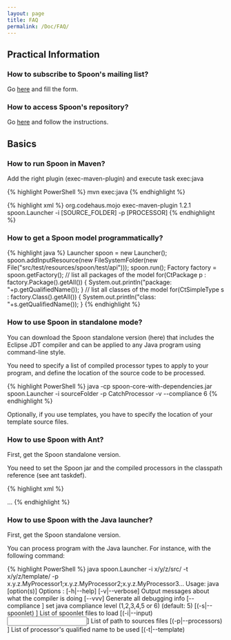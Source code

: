 ```yaml
---
layout: page
title: FAQ
permalink: /Doc/FAQ/
---
```


## Practical Information

### How to subscribe to Spoon's mailing list?

Go [here](http://lists.gforge.inria.fr/mailman/listinfo/spoon-discuss) and fill the form.

### How to access Spoon's repository?

Go [here](http://gforge.inria.fr/scm/?group_id=73) and follow the instructions.

## Basics

### How to run Spoon in Maven?

Add the right plugin (exec-maven-plugin) and execute task exec:java

{% highlight PowerShell %}
mvn exec:java
{% endhighlight %}

{% highlight xml %}
<build>
  <plugins>
      <plugin>
          <groupId>org.codehaus.mojo</groupId>
          <artifactId>exec-maven-plugin</artifactId>
          <version>1.2.1</version>
          <configuration>
              <mainClass>spoon.Launcher</mainClass>
              <arguments>
                  <argument>-i</argument>
                  <argument>[SOURCE_FOLDER]</argument>
                  <argument>-p</argument>
                  <argument>[PROCESSOR]</argument>
              </arguments>
          </configuration>
      </plugin>
  </plugins>
</build>
{% endhighlight %}

### How to get a Spoon model programmatically?

{% highlight java %}
Launcher spoon = new Launcher();
spoon.addInputResource(new FileSystemFolder(new File("src/test/resources/spoon/test/api")));
spoon.run();
Factory factory = spoon.getFactory();
// list all packages of the model
for(CtPackage p : factory.Package().getAll()) {
  System.out.println("package: "+p.getQualifiedName());
}
// list all classes of the model
for(CtSimpleType s : factory.Class().getAll()) {
  System.out.println("class: "+s.getQualifiedName());
}
{% endhighlight %}

### How to use Spoon in standalone mode?

You can download the Spoon standalone version (here) that includes the Eclipse JDT compiler and can be applied to any Java program using command-line style.

You need to specify a list of compiled processor types to apply to your program, and define the location of the source code to be processed.

{% highlight PowerShell %}
java -cp spoon-core-with-dependencies.jar spoon.Launcher -i sourceFolder -p CatchProcessor -v --compliance 6
{% endhighlight %}

Optionally, if you use templates, you have to specify the location of your template source files.

### How to use Spoon with Ant?

First, get the Spoon standalone version.

You need to set the Spoon jar and the compiled processors in the classpath reference (see ant taskdef).

{% highlight xml %}
<!-- define spoon task -->
<taskdef name="spoon" classname="spoon.SpoonTask" 
   classpathref= "classpath"/>

<!-- process some files -->
<spoon classpathref= "classpath" verbose= "true">
    <sourceSet dir= "${src}" includes= "x/y/z/src/" />
    <templateset dir= "${src}" includes= "x/y/z/template/" />
    <processor type= "x.y.z.MyProcessor1" />
    <processor type= "x.y.z.MyProcessor2" />
    <processor type= "x.y.z.MyProcessor3" />
    ...
</spoon>

<!-- process some files with a spoonlet rather than a processors list -->
<spoon classpathref= "classpath" verbose= "true" spoonlet="myspoonlet.jar">
    <sourceSet dir= "${src}" includes= "x/y/z/src/" />
</spoon>
{% endhighlight %}

### How to use Spoon with the Java launcher?

First, get the Spoon standalone version.

You can process program with the Java launcher. For instance, with the following command:

{% highlight PowerShell %}
java spoon.Launcher -i x/y/z/src/ -t x/y/z/template/ 
  -p x.y.z.MyProcessor1;x.y.z.MyProcessor2;x.y.z.MyProcessor3...
Usage: java <launcher name> [option(s)]
Options : 
  [-h|--help]
  [-v|--verbose]
        Output messages about what the compiler is doing
  [--vvv]
        Generate all debugging info
  [--compliance <compliance>]
        set java compliance level (1,2,3,4,5 or 6) (default: 5)
  [(-s|--spoonlet) <spoonlet>]
        List of spoonlet files to load
  [(-i|--input) <input>]
        List of path to sources files
  [(-p|--processors) <processors>]
        List of processor's qualified name to be used
  [(-t|--template) <template>]
        list of path to templates java files
  [(-o|--output) <output>]
        specify where to place generated java files (default: spooned)
  [--properties <properties>]
        Directory to search for spoon properties files
  [<class>]
        class to launch within the Spoon context (Main class)
  [arguments1 arguments2 ... argumentsN]
        parameters to be passed to the main method
  [--no]
        disable output printing
  [(-b|--build) <build>]
        specify where to place generated class files (default: spoonBuild)
  [-g|--gui]
        show spoon model after processing
{% endhighlight %}

### How to use Spoon as a Maven task?

A Maven plugin by David Bernard is on its way! It is avalaible in beta at this [link](http://alchim.sf.net/spoon-maven-plugin/).

### How to write your own processor(s)?

You need to get the standalone version Spoon jar ([here](http://spoon.gforge.inria.fr/Spoon/HomePage)) and add it to the build path of your Java project. Then you have to subclass the class [spoon.processing.AbstractProcessor](http://spoon.gforge.inria.fr/javadoc/spoon/spoon/processing/AbstractProcessor.html) and implement the process method. This class is parameterized by the type of program element you want to process. These types are those of the Spoon's Java metamodel defined in the [spoon.reflect.declaration package](http://spoon.gforge.inria.fr/javadoc/spoon/spoon/reflect/declaration/package-summary.html) and [spoon.reflect.code package](http://spoon.gforge.inria.fr/javadoc/spoon/spoon/reflect/code/package-summary.html). For example, to process all the Java program elements, you can write the following processor:

{% highlight java %}
import spoon.processing.AbstractProcessor;
import spoon.reflect.declaration.CtElement;

public class MyProcessor extends AbstractProcessor<CtElement> {
  public void process(CtElement element) {
    // do your processing here
  }
}
{% endhighlight %}

In the process method, you can access the currenly processed element passed as a parameter. Spoon automatically scan all the elements of the target program so that you do not have to implement the scanning yourself. On contrary to APT or JSR 269, you can also modify the program while scanning it. As an example, the following processor reports warnings when it meet undocumented public methods:

{% highlight java %}
import spoon.processing.AbstractProcessor;
import spoon.processing.Severity;
import spoon.reflect.declaration.CtMethod;
import spoon.reflect.declaration.ModifierKind;

public class MyProcessor extends AbstractProcessor<CtMethod> {
  public void process(CtMethod method) {
    if (method.getModifiers().contains(ModifierKind.PUBLIC)
        && method.getDocComment() == null) {
      getFactory().getEnvironment().report(
           Severity.WARNING, method,"undocumented public method");
    }
  }
}
{% endhighlight %}

Once compiled, you can apply your processor direclty with the Java launcher or Ant (here), or you can package it in a Spoonlet in order to deploy it in Eclipse (here).

### How to internationalize a Spoonlet?

You can use a ResourceBundle named "spoonlet" in your code to internationalize your application. The processor attribute name and doc starting with '%' will be substitued by values found in your properties files with default locale.

More information about java internationalization [here](http://docs.oracle.com/javase/tutorial/i18n/).

Example:

__spoonlet_en.properties file:__

{% highlight PowerShell %}
Idiom = Class implements Cloneable
Idiom_doc = Class implements Cloneable but does not define or use clone method.
{% endhighlight %}

__extract of spoon.xml file:__

{% highlight xml %}
<processor active="true"
	name="%Idiom"
	class="spoon.vsuite.findbugs.am.Idiom"
	doc="%Idiom_doc"/>
{% endhighlight %}

__Sample java code:__

{% highlight java %}
ResourceBundle messages = ResourceBundle.getBundle("spoonlet",Locale.getDefault());
System.out.println(messages.getString("Idiom"));
{% endhighlight %}

### How to process annotations like with APT or JSR 269?

Spoon is fully compatible with annotations and you can process any program element, including annotations. Even simpler, you can declare that you want to process a certain annotation type by subclassing the special kind of processor [spoon.processing.AbstractAnnotationProcessor](http://spoon.gforge.inria.fr/javadoc/spoon/spoon/processing/AbstractAnnotationProcessor.html). For instance, to process the methods annotated with `@SuppressWarnings`:

{% highlight java %}
import spoon.processing.AbstractAnnotationProcessor;
import spoon.reflect.declaration.CtMethod;

public class MyAnnotationProcessor extends 
    AbstractAnnotationProcessor<SuppressWarnings,CtMethod> {
  public void process(SuppressWarnings a,CtMethod method) {
    // do the processing
  }
}
{% endhighlight %}

## Advanced

### How to preserve the transformed source code formatting and one-line comments?

There is a way to preserve comments and formatting of the existing code. However, it requires to use the code fragment API.

The idea of code fragments is that you indicate the changes you make in the code at the compilation unit level. For example to replace an expression e:

{% highlight java %}
public void process(CtExpression e) {
  // gets the compilation unit
  CompilationUnit cu=e.getPosition().getCompilationUnit();
  // creates an initialize the code fragment
  SourceCodeFragment fragment = new SourceCodeFragment();
  // the fragment will start to be printed out at the original 
  // start position of the expression
  fragment.position = e.getPosition().getSourceStart();
  // here we replace the whole expression
  // note: to insert, just leave replacementLength to 0 (default)
  fragment.replacementLength = 
    e.getPosition().getSourceEnd() - e.getPosition().getSourceStart();
  // here put whatever code you want to replace the expression with...
  fragment.code="...";
  // now just add the code fragment to the compilation unit
  cu.addSourceCodeFragment(fragment); 
  // you can add as many code fragments as you wish
}
{% endhighlight %}

You then just need to start Spoon with the -f option (--fragments). In this mode, all the chages in the AST will ignored and the source code will be changed only when code fragments are found on the compilation units. Note that this feature is not supported (yet) by the Eclipse plugin (so you need to run Spoon in standalone).

### How to implement and deploy configurable processors?

To create a configurable processor, you must define properties in your processors that Spoon will fill automatically with some values found in XML files. In processors, you define properties by annotating a field with @spoon.processing.Property. The field can be a primitive value (including java.lang.String), a reference, or a collection/array of those. To set the default value for the property, you can affect a value in the field declaration.

__Properties files in standalone mode__

In standalone mode (no Eclipse plugin), the properties can be stored in XML files (one for each processor) - see the DTD [here](http://spoon.gforge.inria.fr/pub/xml/properties.dtd). Property files should be named with the fully-qualified class name of processor (with the xml extension). You can configure the location of files with option `--properties` location in command-line or `<spoon properties="location">` with Ant.

__Properties in Spoonlets__

If you create a Spoonlet to package your processors, properties default values have to be defined in the 'spoon.xml' deployment descriptor. Note that Spoonlets can be used in standalone mode or with Eclipse or any other Spoonlet containers. Packaging Spoonlets for Eclipse is explained here.

__Examples__

This is a sample processor with properties:

{% highlight java %}
package test;

import java.util.Arrays;
import spoon.processing.AbstractManualProcessor;
import spoon.processing.Property;

public class Sample extends AbstractManualProcessor {
  @Property
  String[] spooners = new String[] { "none" };

  @Property
  double a;

  public void process() {
    System.out.println(Arrays.asList(spooners));
    System.out.println(a);
  }
}
{% endhighlight %}

And its associated property file:

{% highlight xml %}
<?xml version="1.0"?>
<!DOCTYPE note SYSTEM "http://spoon.gforge.inria.fr/pub/xml/properties.dtd">

<properties>
  <property name="spooners">
    <value>Yoda</value>
    <value>Padawan</value>
  </property>
  <property name="a" value="5.0" />
</properties>
{% endhighlight %}

If you run this processor with Spoon in standalone mode by specifying the location of the property file, you should get:

{% highlight PowerShell %}
[Yoda, Padawan]
5.0
Done
{% endhighlight %}

When using Spoonlets, the Spoonlet deployment descriptor would look like:

{% highlight xml %}
<?xml version="1.0" encoding="UTF-8"?>
<!DOCTYPE spoon SYSTEM "http://spoon.gforge.inria.fr/pub/xml/spoonlet.dtd" >

<spoon>
  <processor name="Properties test"
     class="test.Sample" active="true"
     doc="Prints out the contents of the properties.">
    <property name="spooners">
      <value>Yoda</value>
      <value>Padawan</value>
    </property>
    <property name="a" value="5.0" />
  </processor>
</spoon>
{% endhighlight %}

### How to implement program transformations with well-typed Templates?

See the section Generative Programming with Spoon of the Tutorial.

### How to prevent Annotation processors from consuming the annotations that they process?

By default, whenever an Annotation Processor processes a CtElement it will consume (delete) the processed annotation from it. If you want the annotation to be kept, override the init() method from the `AbstractAnnotationProcessor` class, and call the protected method `clearConsumedAnnotationTypes` like so:

{% highlight xml %}
@Override
public void init() {
	super.init();
	clearConsumedAnnotationTypes();
}
{% endhighlight %}

### How to compare and create type references in a type-safe way?

Use actual classes instead of strings.

{% highlight java %}
CtTypeReference t=...
if(t.getActualClass()==int.class) { ... }
Factory f=...
t=f.Type().createReference(int.class);
{% endhighlight %}